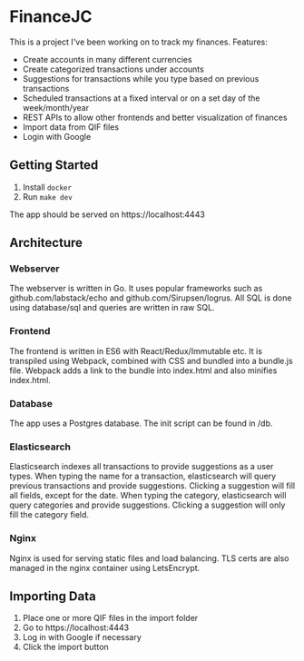 # FinanceJC
This is a project I've been working on to track my finances.
Features:
- Create accounts in many different currencies
- Create categorized transactions under accounts
- Suggestions for transactions while you type based on previous transactions
- Scheduled transactions at a fixed interval or on a set day of the week/month/year
- REST APIs to allow other frontends and better visualization of finances
- Import data from QIF files
- Login with Google

## Getting Started
1. Install `docker`
2. Run `make dev`

The app should be served on https://localhost:4443

## Architecture
### Webserver
The webserver is written in Go. It uses popular frameworks such as github.com/labstack/echo and github.com/Sirupsen/logrus. All SQL is done using database/sql and queries are written in raw SQL.

### Frontend
The frontend is written in ES6 with React/Redux/Immutable etc. It is transpiled using Webpack, combined with CSS and bundled into a bundle.js file. Webpack adds a link to the bundle into index.html and also minifies index.html.

### Database
The app uses a Postgres database. The init script can be found in /db.

### Elasticsearch
Elasticsearch indexes all transactions to provide suggestions as a user types. When typing the name for a transaction, elasticsearch will query previous transactions and provide suggestions. Clicking a suggestion will fill all fields, except for the date. When typing the category, elasticsearch will query categories and provide suggestions. Clicking a suggestion will only fill the category field.

### Nginx
Nginx is used for serving static files and load balancing. TLS certs are also managed in the nginx container using LetsEncrypt.

## Importing Data
1. Place one or more QIF files in the import folder
2. Go to https://localhost:4443
3. Log in with Google if necessary
4. Click the import button
